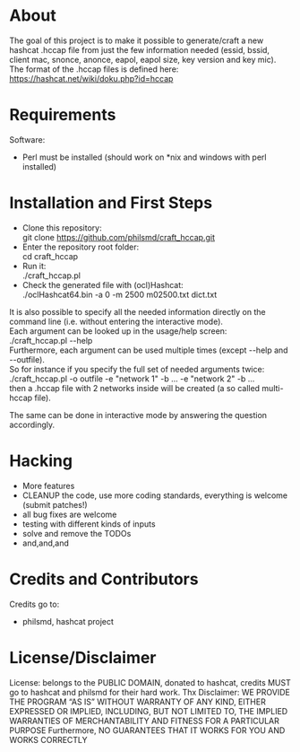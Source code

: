 # About

The goal of this project is to make it possible to generate/craft a new hashcat .hccap file from just the few information needed (essid, bssid, client mac, snonce, anonce, eapol, eapol size, key version and key mic).  
The format of the .hccap files is defined here: https://hashcat.net/wiki/doku.php?id=hccap

# Requirements

Software:  
- Perl must be installed (should work on *nix and windows with perl installed)


# Installation and First Steps

* Clone this repository:  
    git clone https://github.com/philsmd/craft_hccap.git  
* Enter the repository root folder:  
    cd craft_hccap
* Run it:  
    ./craft_hccap.pl
* Check the generated file with (ocl)Hashcat:  
    ./oclHashcat64.bin -a 0 -m 2500 m02500.txt dict.txt

It is also possible to specify all the needed information directly on the command line (i.e. without entering the interactive mode).  
Each argument can be looked up in the usage/help screen:  
    ./craft_hccap.pl --help  
Furthermore, each argument can be used multiple times (except --help and --outfile).  
So for instance if you specify the full set of needed arguments twice:  
    ./craft_hccap.pl -o outfile -e "network 1" -b ... -e "network 2" -b ...  
then a .hccap file with 2 networks inside will be created (a so called multi-hccap file).  

The same can be done in interactive mode by answering the question accordingly.  

# Hacking

* More features
* CLEANUP the code, use more coding standards, everything is welcome (submit patches!)
* all bug fixes are welcome
* testing with different kinds of inputs
* solve and remove the TODOs
* and,and,and

# Credits and Contributors 
Credits go to:  
  
* philsmd, hashcat project

# License/Disclaimer

License: belongs to the PUBLIC DOMAIN, donated to hashcat, credits MUST go to hashcat and philsmd for their hard work. Thx
Disclaimer: WE PROVIDE THE PROGRAM “AS IS” WITHOUT WARRANTY OF ANY KIND, EITHER EXPRESSED OR IMPLIED, INCLUDING, BUT NOT LIMITED TO, THE IMPLIED WARRANTIES OF MERCHANTABILITY AND FITNESS FOR A PARTICULAR PURPOSE Furthermore, NO GUARANTEES THAT IT WORKS FOR YOU AND WORKS CORRECTLY
